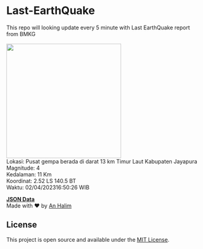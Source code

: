 # Last-EarthQuake
This repo will looking update every 5 minute with Last EarthQuake report from BMKG
<br>
<br>
<img src="https://ews.bmkg.go.id/TEWS/data/20230402165026.mmi.jpg?51803lit9ph5umt6x8trhp6" width="300"/>
<br>
Lokasi: Pusat gempa berada di darat 13 km Timur Laut Kabupaten Jayapura <br>
Magnitude: 4 <br>
Kedalaman: 11 Km <br>
Koordinat: 2.52 LS 140.5 BT <br>
Waktu: 02/04/202316:50:26 WIB <br>

<a href="./data/data.json">**JSON Data**</a>
<br>
Made with ❤️ by <a href="https://github.com/an-halim">An Halim</a>
## License

This project is open source and available under the [MIT License](LICENSE).
